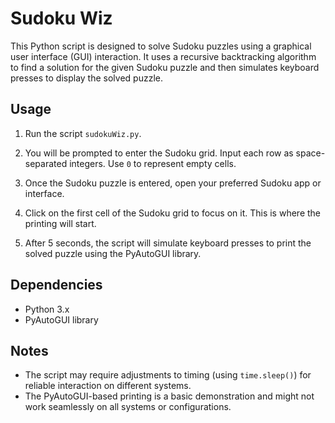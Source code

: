 # Sudoku Wiz

This Python script is designed to solve Sudoku puzzles using a graphical user interface (GUI) interaction. It uses a recursive backtracking algorithm to find a solution for the given Sudoku puzzle and then simulates keyboard presses to display the solved puzzle.

## Usage

1. Run the script `sudokuWiz.py`.

2. You will be prompted to enter the Sudoku grid. Input each row as space-separated integers. Use `0` to represent empty cells.

3. Once the Sudoku puzzle is entered, open your preferred Sudoku app or interface.

4. Click on the first cell of the Sudoku grid to focus on it. This is where the printing will start.

5. After 5 seconds, the script will simulate keyboard presses to print the solved puzzle using the PyAutoGUI library.

## Dependencies

- Python 3.x
- PyAutoGUI library

## Notes

- The script may require adjustments to timing (using `time.sleep()`) for reliable interaction on different systems.
- The PyAutoGUI-based printing is a basic demonstration and might not work seamlessly on all systems or configurations.
